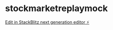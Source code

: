 # stockmarketreplaymock

[Edit in StackBlitz next generation editor ⚡️](https://stackblitz.com/~/github.com/OreganoLive/stockmarketreplaymock)